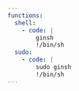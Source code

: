 ```yaml
---
functions:
  shell:
    - code: |
        ginsh
        !/bin/sh
  sudo:
    - code: |
        sudo ginsh
        !/bin/sh
---
```

